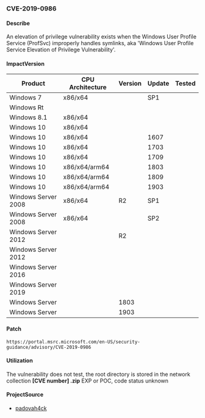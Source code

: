 ###  CVE-2019-0986

#### Describe

An elevation of privilege vulnerability exists when the Windows User Profile Service (ProfSvc) improperly handles symlinks, aka 'Windows User Profile Service Elevation of Privilege Vulnerability'.

#### ImpactVersion

| Product             | CPU Architecture | Version | Update | Tested |
| ------------------- | ---------------- | ------- | ------ | ------ |
| Windows 7           | x86/x64          |         | SP1    |        |
| Windows Rt          |                  |         |        |        |
| Windows 8.1         | x86/x64          |         |        |        |
| Windows 10          | x86/x64          |         |        |        |
| Windows 10          | x86/x64          |         | 1607   |        |
| Windows 10          | x86/x64          |         | 1703   |        |
| Windows 10          | x86/x64          |         | 1709   |        |
| Windows 10          | x86/x64/arm64    |         | 1803   |        |
| Windows 10          | x86/x64/arm64    |         | 1809   |        |
| Windows 10          | x86/x64/arm64    |         | 1903   |        |
| Windows Server 2008 | x86/x64          | R2      | SP1    |        |
| Windows Server 2008 | x86/x64          |         | SP2    |        |
| Windows Server 2012 |                  | R2      |        |        |
| Windows Server 2012 |                  |         |        |        |
| Windows Server 2016 |                  |         |        |        |
| Windows Server 2019 |                  |         |        |        |
| Windows Server      |                  | 1803    |        |        |
| Windows Server      |                  | 1903    |        |        |

#### Patch

```
https://portal.msrc.microsoft.com/en-US/security-guidance/advisory/CVE-2019-0986
```

#### Utilization

The vulnerability does not test, the root directory is stored in the network collection **[CVE number] .zip** EXP or POC, code status unknown

#### ProjectSource

- [padovah4ck](https://github.com/padovah4ck/CVE-2019-0986)



